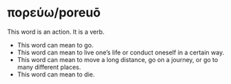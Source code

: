 # πορεύω/poreuō
This word is an action. It is a verb.

* This word can mean to go.
* This word can mean to live one’s life or conduct oneself in a certain way.
* This word can mean to move a long distance, go on a journey, or go to many different places.
* This word can mean to die.
